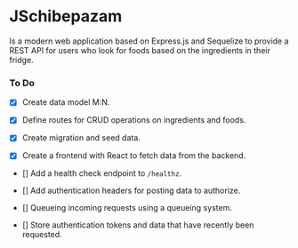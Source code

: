 # JSchibepazam
Is a modern web application based on Express.js and Sequelize to provide a REST API for users who look for foods based on the ingredients in their fridge.

### To Do

- [x] Create data model M:N.

- [x] Define routes for CRUD operations on ingredients and foods.

- [x] Create migration and seed data.

- [x] Create a frontend with React to fetch data from the backend.

- [] Add a health check endpoint to `/healthz`.

- [] Add authentication headers for posting data to authorize.

- [] Queueing incoming requests using a queueing system.

- [] Store authentication tokens and data that have recently been requested.
